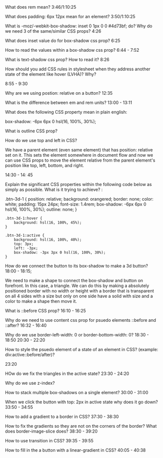 What does rem mean? 
3:46/1:10:25

What does padding: 6px 12px mean for an element?
3:50/1:10:25

What is -moz/-webkit-box-shadow: inset 0 1px 0 0 #4d73bf; do? Why do we need 3 of the same/similar CSS props?
4:26

What does inset value do for box-shadow css prop?
6:25

How to read the values within a box-shadow css prop?
6:44 - 7:52

What is text-shadow css prop? How to read it?
8:26 

How should you add CSS rules in stylesheet when they address another state of the element like hover (LVHA)? Why?

8:55 - 9:30

Why are we using postion: relative on a button?
12:35 

What is the difference between em and rem units?
13:00 - 13:11

What does the following CSS property mean in plain english: 

box-shadow: -6px 6px 0 hsl(16, 100%, 30%);


What is outline CSS prop?

How do we use top and left in CSS? 

We have a parent element (even same element) that has position: relative set on it. This sets the element somewhere in document flow and now we can use CSS props to move the element relative from the parent element's position like top, left, bottom, and right. 

14:30 - 14: 45


Explain the significant CSS properties within the following code below as simply as possible. What is it trying to achieve? :

.btn-3d-1 {
    position: relative;
    background: orangered;
    border: none;
    color: white;
    padding: 15px 24px;
    font-size: 1.4rem;
    box-shadow: -6px 6px 0 hsl(16, 100%, 30%);
    outline: none;
}

    .btn-3d-1:hover {
        background: hsl(16, 100%, 45%);
    }

    .btn-3d-1:active {
        background: hsl(16, 100%, 40%);
        top: 3px;
        left: -3px;
        box-shadow: -3px 3px 0 hsl(16, 100%, 30%);
    }

How do we connect the button to its box-shadow to make a 3d button?
18:00 - 18:15;

We need to make a shape to connect the box-shadow and button on forefront. In this case, a triangle. We can do this by making a absolutely positioned border with no width or height with a border that is transparent on all 4 sides with a size but only on one side have a solid with size and a color to make a shape then move it. 

What is ::before CSS prop? 
16:10 - 16:25

Why do we need to use content css prop for psuedo elements ::before and ::after?
16:32 - 16:40

Why do we use border-left-width: 0 or border-bottom-width: 0? 
18:30 - 18:50
20:30 - 22:20

How to style the psuedo element of a state of an element in CSS? (example: div:active::before/after)?

23:20

HOw do we fix the triangles in the active state?
23:30 - 24:20

Why do we use z-index? 

How to stack multiple box-shadows on a single element?
30:00 - 31:00

When we click the button with top: 2px in active state why does it go down?
33:50 - 34:55

How to add a gradient to a border in CSS?
37:30 - 38:30

How to fix the gradients so they are not on the corners of the border? What does border-image-slice does? 
38:30 - 39:20

How to use transition in CSS?
39:35 - 39:55

How to fill in the a button with a linear-gradient in CSS?
40:05 - 40:38